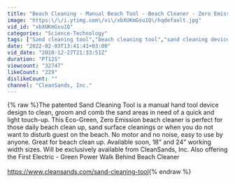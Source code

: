 ```yaml
---
title: "Beach Cleaning - Manual Beach Tool - Beach Cleaner - Zero Emissions - Eco Friendly"
image: "https:\/\/i.ytimg.com\/vi\/xbXUKmGsu1Q\/hqdefault.jpg"
vid_id: "xbXUKmGsu1Q"
categories: "Science-Technology"
tags: ["Sand cleaning tool","beach cleaning tool","sand cleaning device"]
date: "2022-02-03T13:41:41+03:00"
vid_date: "2018-12-27T21:33:51Z"
duration: "PT12S"
viewcount: "32747"
likeCount: "229"
dislikeCount: ""
channel: "CleanSands, Inc."
---
```

{% raw %}The patented Sand Cleaning Tool is a manual hand tool device design to clean, groom and comb the sand areas in need of a quick and light touch-up. This Eco-Green, Zero Emission beach cleaner is perfect for those daily beach clean up, sand surface cleanings or when you do not want to disturb guest on the beach. No motor and no noise, easy to use by anyone. Great for beach clean up. Available soon, 18&quot; and 24&quot;  working width sizes. Will be exclusively available from CleanSands, Inc. Also offering the First Electric - Green Power Walk Behind Beach Cleaner <br /><br /><a rel="nofollow" target="blank" href="https://www.cleansands.com/sand-cleaning-tool">https://www.cleansands.com/sand-cleaning-tool</a>{% endraw %}
